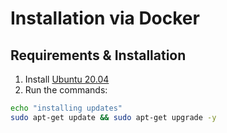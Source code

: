 # Installation via Docker

## Requirements & Installation
1. Install [Ubuntu 20.04](https://ubuntu.com/download/server)
2. Run the commands:

```bash
echo "installing updates"
sudo apt-get update && sudo apt-get upgrade -y
```